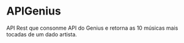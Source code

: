 # APIGenius
API Rest que consonme API do Genius e retorna as 10 músicas mais tocadas de um dado artista.
